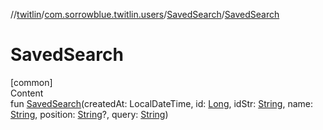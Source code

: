 //[twitlin](../../index.md)/[com.sorrowblue.twitlin.users](../index.md)/[SavedSearch](index.md)/[SavedSearch](-saved-search.md)



# SavedSearch  
[common]  
Content  
fun [SavedSearch](-saved-search.md)(createdAt: LocalDateTime, id: [Long](https://kotlinlang.org/api/latest/jvm/stdlib/kotlin/-long/index.html), idStr: [String](https://kotlinlang.org/api/latest/jvm/stdlib/kotlin/-string/index.html), name: [String](https://kotlinlang.org/api/latest/jvm/stdlib/kotlin/-string/index.html), position: [String](https://kotlinlang.org/api/latest/jvm/stdlib/kotlin/-string/index.html)?, query: [String](https://kotlinlang.org/api/latest/jvm/stdlib/kotlin/-string/index.html))  



